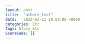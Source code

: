 ```yaml
---
layout: post
title:  "others_test"
date:   2022-02-23 19:00:00 +0000
categories: Etc
Tags: Story Etc
SceneCode: []
---
```

